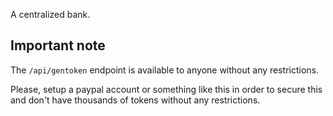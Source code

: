 A centralized bank.

## Important note
The `/api/gentoken` endpoint is available to anyone without any restrictions.

Please, setup a paypal account or something like this in order to secure this and don't have thousands of tokens without any restrictions.